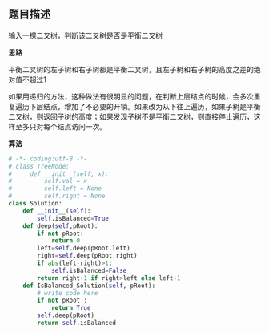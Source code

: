 ## 题目描述

输入一棵二叉树，判断该二叉树是否是平衡二叉树  



**思路**  

平衡二叉树的左子树和右子树都是平衡二叉树，且左子树和右子树的高度之差的绝对值不超过1

如果用递归的方法，这种做法有很明显的问题，在判断上层结点的时候，会多次重复遍历下层结点，增加了不必要的开销。如果改为从下往上遍历，如果子树是平衡二叉树，则返回子树的高度；如果发现子树不是平衡二叉树，则直接停止遍历，这样至多只对每个结点访问一次。



**算法**

```python
# -*- coding:utf-8 -*-
# class TreeNode:
#     def __init__(self, x):
#         self.val = x
#         self.left = None
#         self.right = None
class Solution:
    def __init__(self):
        self.isBalanced=True
    def deep(self,pRoot):
        if not pRoot:
            return 0
        left=self.deep(pRoot.left)
        right=self.deep(pRoot.right)
        if abs(left-right)>1:
            self.isBalanced=False
        return right+1 if right>left else left+1
    def IsBalanced_Solution(self, pRoot):
        # write code here
        if not pRoot :
            return True
        self.deep(pRoot)
        return self.isBalanced
```

